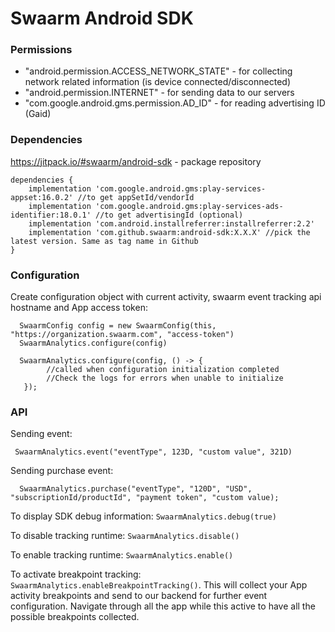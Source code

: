 # Swaarm Android SDK

### Permissions

* "android.permission.ACCESS_NETWORK_STATE" - for collecting network related information (is device
  connected/disconnected)
* "android.permission.INTERNET" - for sending data to our servers
* "com.google.android.gms.permission.AD_ID" - for reading advertising ID (Gaid)

### Dependencies

https://jitpack.io/#swaarm/android-sdk - package repository

  ```
  dependencies {
      implementation 'com.google.android.gms:play-services-appset:16.0.2' //to get appSetId/vendorId
      implementation 'com.google.android.gms:play-services-ads-identifier:18.0.1' //to get advertisingId (optional)
      implementation 'com.android.installreferrer:installreferrer:2.2'
      implementation 'com.github.swaarm:android-sdk:X.X.X' //pick the latest version. Same as tag name in Github
  }
  ```

### Configuration

Create configuration object with current activity, swaarm event tracking api hostname and App access
token:

 ```
   SwaarmConfig config = new SwaarmConfig(this, "https://organization.swaarm.com", "access-token")
   SwaarmAnalytics.configure(config)
   
   SwaarmAnalytics.configure(config, () -> {
         //called when configuration initialization completed
         //Check the logs for errors when unable to initialize
    });
 ```

### API

Sending event:

 ```
  SwaarmAnalytics.event("eventType", 123D, "custom value", 321D)
 ```

Sending purchase event:

```
  SwaarmAnalytics.purchase("eventType", "120D", "USD", "subscriptionId/productId", "payment token", "custom value);
```

To display SDK debug information: `SwaarmAnalytics.debug(true)`

To disable tracking runtime: `SwaarmAnalytics.disable()`

To enable tracking runtime: `SwaarmAnalytics.enable()`

To activate breakpoint tracking: `SwaarmAnalytics.enableBreakpointTracking()`. This will collect
your App activity breakpoints and send to our backend for further event configuration. Navigate
through all the app while this active to have all the possible breakpoints collected.





